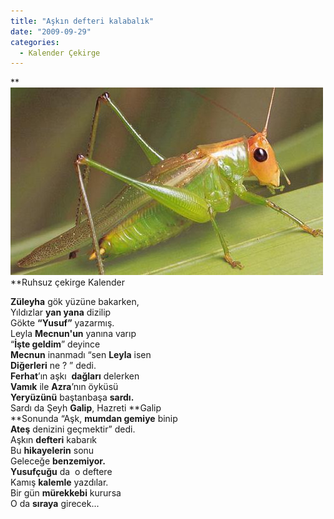 ```yaml
---
title: "Aşkın defteri kalabalık"
date: "2009-09-29"
categories: 
  - Kalender Çekirge
---
```


**![](../uploads/image/cekirge.jpg)  
**Ruhsuz çekirge Kalender

**Züleyha** gök yüzüne bakarken,  
Yıldızlar **yan yana** dizilip  
Gökte **“Yusuf”** yazarmış.  
Leyla **Mecnun'un** yanına varıp  
“**İşte geldim**” deyince  
**Mecnun** inanmadı “sen **Leyla** isen  
**Diğerleri** ne ? ” dedi.  
**Ferhat**’ın aşkı  **dağları** delerken  
**Vamık** ile **Azra**’nın öyküsü  
**Yeryüzünü** baştanbaşa **sardı.**   
Sardı da Şeyh **Galip**, Hazreti **Galip  
**Sonunda “Aşk, **mumdan gemiye** binip  
**Ateş** denizini geçmektir” dedi.  
Aşkın **defteri** kabarık  
Bu **hikayelerin** sonu  
Geleceğe **benzemiyor.**  
**Yusufçuğu** da  o deftere  
Kamış **kalemle** yazdılar.   
Bir gün **mürekkebi** kurursa  
O da **sıraya** girecek...
